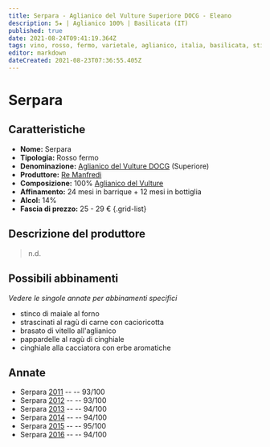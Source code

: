 ```yaml
---
title: Serpara - Aglianico del Vulture Superiore DOCG - Eleano
description: 5★ | Aglianico 100% | Basilicata (IT)
published: true
date: 2021-08-24T09:41:19.364Z
tags: vino, rosso, fermo, varietale, aglianico, italia, basilicata, stinco di maiale al forno, strascinati al ragù di carne con cacioricotta, brasato di vitello all'aglianico, pappardelle al ragù di cinghiale, cinghiale alla cacciatora con erbe aromatiche, 25 - 29 €, 5 stelle
editor: markdown
dateCreated: 2021-08-23T07:36:55.405Z
---
```


# Serpara

## Caratteristiche
- **Nome:** Serpara
- **Tipologia:** Rosso fermo 
- **Denominazione:** [Aglianico del Vulture DOCG](/denominazioni/Italia/Basilicata/DOCG/Aglianico-del-Vulture) (Superiore)
- **Produttore:** [Re Manfredi](/produttori/Italia/Basilicata/Re-Manfredi) 
- **Composizione:** 100% [Aglianico del Vulture](/vitigni/bacca-nera/aglianico-del-vulture)
- **Affinamento:** 24 mesi in barrique + 12 mesi in bottiglia
- **Alcol:** 14%
- **Fascia di prezzo:** 25 - 29 €
{.grid-list}

## Descrizione del produttore

> n.d.
## Possibili abbinamenti
*Vedere le singole annate per abbinamenti specifici*

- stinco di maiale al forno
- strascinati al ragù di carne con cacioricotta 
- brasato di vitello all'aglianico 
- pappardelle al ragù di cinghiale 
- cinghiale alla cacciatora con erbe aromatiche

## Annate
- Serpara [2011](/vini/Italia/Basilicata/Re-Manfredi/Serpara/2012) -- <span class="star-5"></span> -- 93/100
- Serpara [2012](/vini/Italia/Basilicata/Re-Manfredi/Serpara/2012) -- <span class="star-5"></span> -- 93/100
- Serpara [2013](/vini/Italia/Basilicata/Re-Manfredi/Serpara/2013) -- <span class="star-5"></span> -- 94/100
- Serpara [2014](/vini/Italia/Basilicata/Re-Manfredi/Serpara/2014) -- <span class="star-5"></span> -- 94/100
- Serpara [2015](/vini/Italia/Basilicata/Re-Manfredi/Serpara/2015) -- <span class="star-5"></span> -- 95/100
- Serpara [2016](/vini/Italia/Basilicata/Re-Manfredi/Serpara/2016) -- <span class="star-5"></span> -- 94/100
 
 